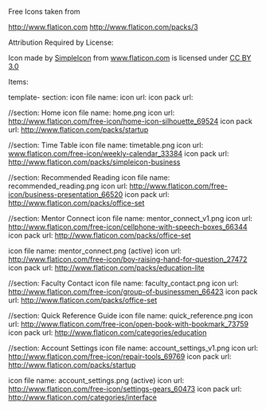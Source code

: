 Free Icons taken from

http://www.flaticon.com
http://www.flaticon.com/packs/3


Attribution Required by License:
<div>Icon made by <a href="http://www.simpleicon.com" title="SimpleIcon">SimpleIcon</a> from <a href="http://www.flaticon.com" title="Flaticon">www.flaticon.com</a> is licensed under <a href="http://creativecommons.org/licenses/by/3.0/" title="Creative Commons BY 3.0">CC BY 3.0</a></div>


Items:

template-
section:
icon file name:
icon url:
icon pack url:


//section: Home
icon file name: home.png
icon url: http://www.flaticon.com/free-icon/home-icon-silhouette_69524
icon pack url: http://www.flaticon.com/packs/startup


//section: Time Table
icon file name: timetable.png
icon url: www.flaticon.com/free-icon/weekly-calendar_33384
icon pack url: http://www.flaticon.com/packs/simpleicon-business


//section: Recommended Reading
icon file name: recommended_reading.png
icon url: http://www.flaticon.com/free-icon/business-presentation_66520
icon pack url: http://www.flaticon.com/packs/office-set


//section: Mentor Connect
icon file name: mentor_connect_v1.png
icon url: http://www.flaticon.com/free-icon/cellphone-with-speech-boxes_66344
icon pack url: http://www.flaticon.com/packs/office-set

icon file name: mentor_connect.png (active)
icon url: http://www.flaticon.com/free-icon/boy-raising-hand-for-question_27472
icon pack url: http://www.flaticon.com/packs/education-lite


//section: Faculty Contact
icon file name: faculty_contact.png
icon url: http://www.flaticon.com/free-icon/group-of-businessmen_66423
icon pack url: http://www.flaticon.com/packs/office-set


//section: Quick Reference Guide
icon file name: quick_reference.png
icon url: http://www.flaticon.com/free-icon/open-book-with-bookmark_73759
icon pack url: http://www.flaticon.com/categories/education


//section: Account Settings
icon file name: account_settings_v1.png
icon url: http://www.flaticon.com/free-icon/repair-tools_69769
icon pack url: http://www.flaticon.com/packs/startup

icon file name: account_settings.png (active)
icon url: http://www.flaticon.com/free-icon/settings-gears_60473
icon pack url: http://www.flaticon.com/categories/interface



